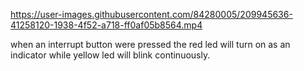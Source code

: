 
https://user-images.githubusercontent.com/84280005/209945636-41258120-1938-4f52-a718-ff0af05b8564.mp4

when an interrupt button were pressed the red led will turn on as an indicator while yellow led will blink continuously. 
